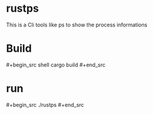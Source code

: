 # rustps
This is a Cli tools like ps to show the process informations
# Build
#+begin_src shell
cargo build
#+end_src
# run 
#+begin_src 
./rustps
#+end_src
